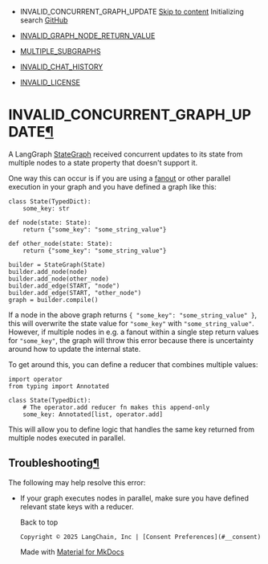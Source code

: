 - INVALID_CONCURRENT_GRAPH_UPDATE [Skip to content](#invalid_concurrent_graph_update) Initializing search [GitHub](https://github.com/langchain-ai/langgraph)

- [INVALID_GRAPH_NODE_RETURN_VALUE](../INVALID_GRAPH_NODE_RETURN_VALUE/)

- [MULTIPLE_SUBGRAPHS](../MULTIPLE_SUBGRAPHS/)

- [INVALID_CHAT_HISTORY](../INVALID_CHAT_HISTORY/)

- [INVALID_LICENSE](../INVALID_LICENSE/)

[](https://github.com/langchain-ai/langgraph/edit/main/docs/docs/troubleshooting/errors/INVALID_CONCURRENT_GRAPH_UPDATE.md)

# INVALID_CONCURRENT_GRAPH_UPDATE[¶](#invalid_concurrent_graph_update)

A LangGraph [StateGraph](https://langchain-ai.github.io/langgraph/reference/graphs/#langgraph.graph.state.StateGraph) received concurrent updates to its state from multiple nodes to a state property that doesn't support it.

One way this can occur is if you are using a [fanout](https://langchain-ai.github.io/langgraph/how-tos/map-reduce/) or other parallel execution in your graph and you have defined a graph like this:

```
class State(TypedDict):
    some_key: str

def node(state: State):
    return {"some_key": "some_string_value"}

def other_node(state: State):
    return {"some_key": "some_string_value"}

builder = StateGraph(State)
builder.add_node(node)
builder.add_node(other_node)
builder.add_edge(START, "node")
builder.add_edge(START, "other_node")
graph = builder.compile()

```

If a node in the above graph returns `{ "some_key": "some_string_value" }`, this will overwrite the state value for `"some_key"` with `"some_string_value"`. However, if multiple nodes in e.g. a fanout within a single step return values for `"some_key"`, the graph will throw this error because there is uncertainty around how to update the internal state.

To get around this, you can define a reducer that combines multiple values:

```
import operator
from typing import Annotated

class State(TypedDict):
    # The operator.add reducer fn makes this append-only
    some_key: Annotated[list, operator.add]

```

This will allow you to define logic that handles the same key returned from multiple nodes executed in parallel.

## Troubleshooting[¶](#troubleshooting)

The following may help resolve this error:

- If your graph executes nodes in parallel, make sure you have defined relevant state keys with a reducer.

  Back to top

      Copyright © 2025 LangChain, Inc | [Consent Preferences](#__consent)



    Made with
    [Material for MkDocs](https://squidfunk.github.io/mkdocs-material/)

[](https://langchain-ai.github.io/langgraphjs/)
[](https://github.com/langchain-ai/langgraph)
[](https://twitter.com/LangChainAI)